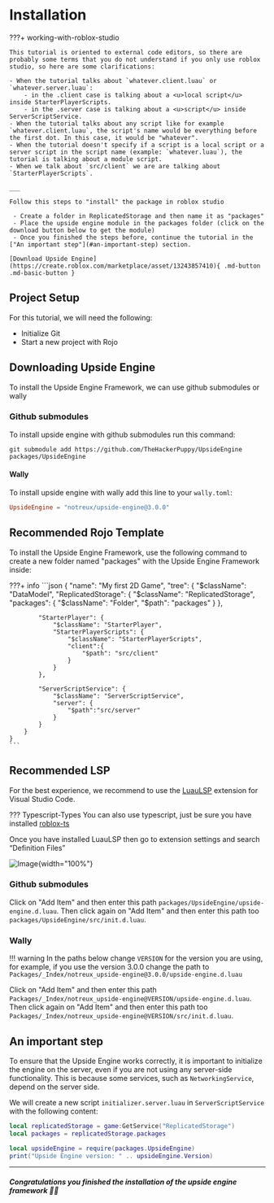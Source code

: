 # Installation

???+ working-with-roblox-studio

    This tutorial is oriented to external code editors, so there are probably some terms that you do not understand if you only use roblox studio, so here are some clarifications:
        
    - When the tutorial talks about `whatever.client.luau` or `whatever.server.luau`:
        - in the .client case is talking about a <u>local script</u> inside StarterPlayerScripts.
        - in the .server case is talking about a <u>script</u> inside ServerScriptService.
    - When the tutorial talks about any script like for example `whatever.client.luau`, the script's name would be everything before the first dot. In this case, it would be "whatever".
    - When the tutorial doesn't specify if a script is a local script or a server script in the script name (example: `whatever.luau`), the tutorial is talking about a module script.
    - When we talk about `src/client` we are are talking about `StarterPlayerScripts`.

    ___

    Follow this steps to "install" the package in roblox studio

     - Create a folder in ReplicatedStorage and then name it as "packages"
     - Place the upside engine module in the packages folder (click on the download button below to get the module)
     - Once you finished the steps before, continue the tutorial in the ["An important step"](#an-important-step) section.
    
    [Download Upside Engine](https://create.roblox.com/marketplace/asset/13243857410){ .md-button .md-basic-button }


## Project Setup
For this tutorial, we will need the following:

- Initialize Git
- Start a new project with Rojo

## Downloading Upside Engine
To install the Upside Engine Framework, we can use github submodules or wally

### Github submodules
To install upside engine with github submodules run this command:
```git
git submodule add https://github.com/TheHackerPuppy/UpsideEngine packages/UpsideEngine
```

#### Wally
To install upside engine with wally add this line to your `wally.toml`:
```toml
UpsideEngine = "notreux/upside-engine@3.0.0"
```

## Recommended Rojo Template

To install the Upside Engine Framework, use the following command to create a new folder named "packages" with the Upside Engine Framework inside:

???+ info 
    ```json
    {
       "name": "My first 2D Game",
        "tree": {
            "$className": "DataModel",
            "ReplicatedStorage": {
                "$className": "ReplicatedStorage",
                "packages": {
                    "$className": "Folder",
                    "$path": "packages"
                }
            },
        
            "StarterPlayer": {
                "$className": "StarterPlayer",
                "StarterPlayerScripts": {
                    "$className": "StarterPlayerScripts",
                    "client":{
                        "$path": "src/client"
                    }
                }
            },

            "ServerScriptService": {
                "$className": "ServerScriptService",
                "server": {
                    "$path":"src/server"
                }
            }
        }
    }
    ```

## Recommended LSP

For the best experience, we recommend to use the [LuauLSP](https://marketplace.visualstudio.com/items?itemName=JohnnyMorganz.luau-lsp) extension for Visual Studio Code.

??? Typescript-Types
	You can also use typescript, just be sure you have installed [roblox-ts](https://roblox-ts.com/)

Once you have installed LuauLSP then go to extension settings and search “Definition Files”

![Image](https://cdn.glitch.global/d1a228c9-9cc7-42e7-875e-5a138e0874ab/luauLSP.png){width="100%"}


### Github submodules

Click on "Add Item" and then enter this path `packages/UpsideEngine/upside-engine.d.luau`. Then click again on "Add Item" and then enter this path too `packages/UpsideEngine/src/init.d.luau`.

### Wally
!!! warning
    In the paths below change `VERSION` for the version you are using, for example, if you use the version 3.0.0 change the path to `Packages/_Index/notreux_upside-engine@3.0.0/upside-engine.d.luau`

Click on "Add Item" and then enter this path `Packages/_Index/notreux_upside-engine@VERSION/upside-engine.d.luau`. Then click again on "Add Item" and then enter this path too `Packages/_Index/notreux_upside-engine@VERSION/src/init.d.luau`.

## An important step

To ensure that the Upside Engine works correctly, it is important to initialize the engine on the server, even if you are not using any server-side functionality. This is because some services, such as `NetworkingService`, depend on the server side.

We will create a new script `initializer.server.luau` in `ServerScriptService` with the following content:

```lua
local replicatedStorage = game:GetService("ReplicatedStorage")
local packages = replicatedStorage.packages

local upsideEngine = require(packages.UpsideEngine)
print("Upside Engine version: " .. upsideEngine.Version)
```
___

##### Congratulations you finished the installation of the upside engine framework 🎉🎉